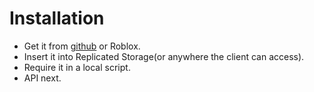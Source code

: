 # Installation

* Get it from [github](https://github.com/oc-ob/JJUI) or Roblox.
* Insert it into Replicated Storage(or anywhere the client can access).
* Require it in a local script.
* API next.
